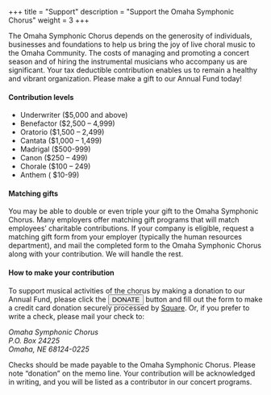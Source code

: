 +++
title = "Support"
description = "Support the Omaha Symphonic Chorus"
weight = 3
+++

The Omaha Symphonic Chorus depends on the generosity of individuals, businesses and foundations to help us bring the joy of live choral music to the Omaha Community. The costs of managing and promoting a concert season and of hiring the instrumental musicians who accompany us are significant. Your tax deductible contribution enables us to remain a healthy and vibrant organization. Please make a gift to our Annual Fund today!

#### Contribution levels
* Underwriter ($5,000 and above)
* Benefactor ($2,500 – 4,999)
* Oratorio ($1,500 – 2,499)
* Cantata ($1,000 – 1,499)
* Madrigal ($500-999)
* Canon ($250 – 499)
* Chorale ($100 – 249)
* Anthem ( $10-99)

#### Matching gifts
You may be able to double or even triple your gift to the Omaha Symphonic Chorus. Many employers offer matching gift programs that will match employees’ charitable contributions. If your company is eligible, request a matching gift form from your employer (typically the human resources department), and mail the completed form to the Omaha Symphonic Chorus along with your contribution. We will handle the rest.

#### How to make your contribution
To support musical activities of the chorus by making a donation to our Annual Fund, please click the <button style="margin-bottom: -1em; margin-top: -1em;" class="btn btn-sm btn-neutral" data-toggle="modal" data-target="#donation-form">DONATE</button> button and fill out the form to make a credit card donation securely processed by [Square](https://www.squareup.com). Or, if you prefer to write a check, please mail your check to:

<address>
Omaha Symphonic Chorus <br>
P.O. Box 24225<br>
Omaha, NE 68124-0225
</address>

Checks should be made payable to the Omaha Symphonic Chorus. Please note “donation” on the memo line. Your contribution will be acknowledged in writing, and you will be listed as a contributor in our concert programs.